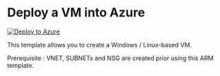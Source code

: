 # Deploy a VM into Azure

[![Deploy to Azure](http://azuredeploy.net/deploybutton.png)](https://portal.azure.com/#create/Microsoft.Template/uri/https%3A%2F%2Fraw.githubusercontent.com%2Fdcs-cloud%2Fpublic-ARMtemplate%2Fmaster%2FVMCreation2%2Fazuredeploy.json)


This template allows you to create a Windows / Linux-based VM.

Prerequisite : VNET, SUBNETs and NSG are created prior using this ARM template. 
